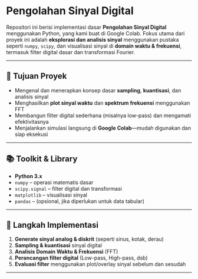 # Pengolahan Sinyal Digital 

Repositori ini berisi implementasi dasar **Pengolahan Sinyal Digital** menggunakan Python, yang kami buat di Google Colab. Fokus utama dari proyek ini adalah **eksplorasi dan analisis sinyal** menggunakan pustaka seperti `numpy`, `scipy`, dan visualisasi sinyal di **domain waktu & frekuensi**, termasuk filter digital dasar dan transformasi Fourier.

---

## 🧩 Tujuan Proyek

- Mengenal dan menerapkan konsep dasar **sampling**, **kuantisasi**, dan analisis sinyal
- Menghasilkan **plot sinyal waktu** dan **spektrum frekuensi** menggunakan FFT
- Membangun filter digital sederhana (misalnya low-pass) dan mengamati efektivitasnya
- Menjalankan simulasi langsung di **Google Colab**—mudah digunakan dan siap eksekusi

---

## 📚 Toolkit & Library

- **Python 3.x**  
- `numpy` – operasi matematis dasar  
- `scipy.signal` – filter digital dan transformasi  
- `matplotlib` – visualisasi sinyal  
- `pandas` – (opsional, jika diperlukan untuk data tabular)

---

## 🔢 Langkah Implementasi

1. **Generate sinyal analog & diskrit** (seperti sinus, kotak, derau)
2. **Sampling & kuantisasi** sinyal digital  
3. **Analisis Domain Waktu & Frekuensi** (FFT)  
4. **Perancangan filter digital** (Low-pass, High-pass, dsb)  
5. **Evaluasi filter** menggunakan plot/overlay sinyal sebelum dan sesudah

---
